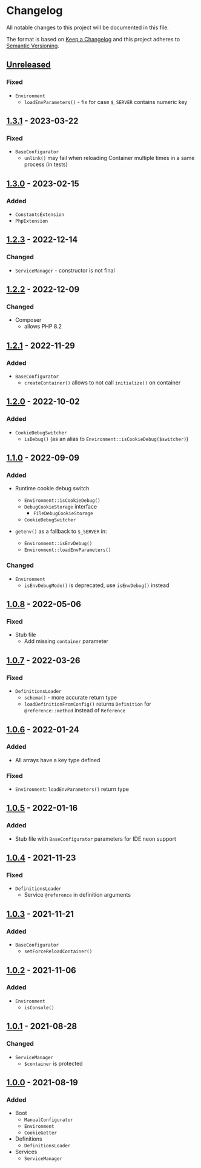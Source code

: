 # Changelog

All notable changes to this project will be documented in this file.

The format is based on [Keep a Changelog](http://keepachangelog.com/en/1.0.0/)
and this project adheres to [Semantic Versioning](http://semver.org/spec/v2.0.0.html).

## [Unreleased](https://github.com/orisai/nette-di/compare/1.3.0...HEAD)

### Fixed

- `Environment`
	- `loadEnvParameters()` - fix for case `$_SERVER` contains numeric key

## [1.3.1](https://github.com/orisai/nette-di/compare/1.3.0...1.3.1) - 2023-03-22

### Fixed

- `BaseConfigurator`
	- `unlink()` may fail when reloading Container multiple times in a same process (in tests)

## [1.3.0](https://github.com/orisai/nette-di/compare/1.2.3...1.3.0) - 2023-02-15

### Added

- `ConstantsExtension`
- `PhpExtension`

## [1.2.3](https://github.com/orisai/nette-di/compare/1.2.2...1.2.3) - 2022-12-14

### Changed

- `ServiceManager` - constructor is not final

## [1.2.2](https://github.com/orisai/nette-di/compare/1.2.1...1.2.2) - 2022-12-09

### Changed

- Composer
	- allows PHP 8.2

## [1.2.1](https://github.com/orisai/nette-di/compare/1.2.0...1.2.1) - 2022-11-29

### Added

- `BaseConfigurator`
  - `createContainer()` allows to not call `initialize()` on container

## [1.2.0](https://github.com/orisai/nette-di/compare/1.1.0...1.2.0) - 2022-10-02

### Added

- `CookieDebugSwitcher`
  - `isDebug()` (as an alias to `Environment::isCookieDebug($switcher)`)

## [1.1.0](https://github.com/orisai/nette-di/compare/1.0.8...1.1.0) - 2022-09-09

### Added

- Runtime cookie debug switch
  - `Environment::isCookieDebug()`
  - `DebugCookieStorage` interface
    - `FileDebugCookieStorage`
  - `CookieDebugSwitcher`

- `getenv()` as a fallback to `$_SERVER` in:
  - `Environment::isEnvDebug()`
  - `Environment::loadEnvParameters()`

### Changed

- `Environment`
  - `isEnvDebugMode()` is deprecated, use `isEnvDebug()` instead

## [1.0.8](https://github.com/orisai/nette-di/compare/1.0.7...1.0.8) - 2022-05-06

### Fixed

- Stub file
  - Add missing `container` parameter

## [1.0.7](https://github.com/orisai/nette-di/compare/1.0.6...1.0.7) - 2022-03-26

### Fixed

- `DefinitionsLoader`
    - `schema()` - more accurate return type
    - `loadDefinitionFromConfig()` returns `Definition` for `@reference::method` instead of `Reference`

## [1.0.6](https://github.com/orisai/nette-di/compare/1.0.5...1.0.6) - 2022-01-24

### Added

- All arrays have a key type defined

### Fixed

- `Environment`: `loadEnvParameters()` return type

## [1.0.5](https://github.com/orisai/nette-di/compare/1.0.4...1.0.5) - 2022-01-16

### Added

- Stub file with `BaseConfigurator` parameters for IDE neon support

## [1.0.4](https://github.com/orisai/nette-di/compare/1.0.3...1.0.4) - 2021-11-23

### Fixed

- `DefinitionsLoader`
	- Service `@reference` in definition arguments

## [1.0.3](https://github.com/orisai/nette-di/compare/1.0.2...1.0.3) - 2021-11-21

### Added

- `BaseConfigurator`
	- `setForceReloadContainer()`

## [1.0.2](https://github.com/orisai/nette-di/compare/1.0.1...1.0.2) - 2021-11-06

### Added

- `Environment`
	- `isConsole()`

## [1.0.1](https://github.com/orisai/nette-di/compare/1.0.0...1.0.1) - 2021-08-28

### Changed

- `ServiceManager`
	- `$container` is protected

## [1.0.0](https://github.com/orisai/nette-di/releases/tag/1.0.0) - 2021-08-19

### Added

- Boot
	- `ManualConfigurator`
	- `Environment`
	- `CookieGetter`
- Definitions
	- `DefinitionsLoader`
- Services
	- `ServiceManager`

